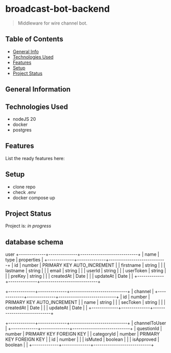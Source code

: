 # broadcast-bot-backend

> Middleware for wire channel bot.

## Table of Contents
* [General Info](#general-information)
* [Technologies Used](#technologies-used)
* [Features](#features)
* [Setup](#setup)
* [Project Status](#project-status)


## General Information


## Technologies Used
- nodeJS 20 
- docker
- postgres


## Features
List the ready features here:


## Setup
- clone repo
- check .env 
- docker compose up 


## Project Status
Project is: _in progress_ 


## database schema
user
+-------------+--------------+----------------------------+
| name        | type         | properties                 |
+-------------+--------------+----------------------------+
| id          | number       | PRIMARY KEY AUTO_INCREMENT |
| firstname   | string       |                            |
| lastname    | string       |                            |
| email       | string       |                            |
| userId      | string       |                            |
| userToken   | string       |                            |
| preKey      | string       |                            |
| createdAt   | Date         |                            |
| updateAt    | Date         |                            |
+-------------+--------------+----------------------------+

+-------------+--------------+----------------------------+
|                        channel                          |
+-------------+--------------+----------------------------+
| id          | number      | PRIMARY KEY AUTO_INCREMENT |
| name        | string       |                            |
| secToken    | string       |                            |
| createdAt   | Date         |                            |
| updateAt    | Date         |                            |
+-------------+--------------+----------------------------+

+-------------+--------------+----------------------------+
|                        channelToUser                    |
+-------------+--------------+----------------------------+
| questionId  | number       | PRIMARY KEY FOREIGN KEY    |
| categoryId  | number       | PRIMARY KEY FOREIGN KEY    |
| id          | number       |                            |
| isMuted     | boolean      |                            |
| isApproved  | boolean      |                            |
+-------------+--------------+----------------------------+

